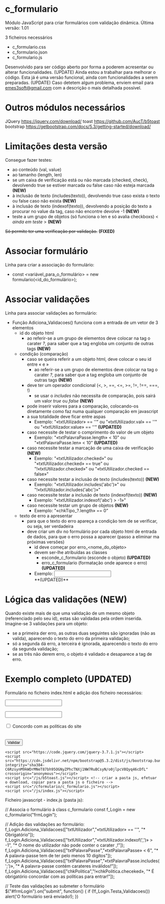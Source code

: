 # c_formulario
Módulo JavaScript para criar formulários com validação dinâmica.
Última versão: 1.01

3 ficheiros necessários
- c_formulario.css
- c_formulario.json
- c_formulario.js

Desenvolvido para ser código aberto por forma a poderem acresentar ou alterar funcionalidades. (UPDATE)
Ainda estou a trabalhar para melhorar o código.
Esta já é uma versão funcional, ainda com funcionalidades a serem preparadas. (UPDATE)
Caso detetem algum problema, enviem email para emes3soft@gmail.com com a descrição o mais detalhada possível.

# Outros módulos necessários

JQuery     https://jquery.com/download/
toast      https://github.com/AucT/b5toast
bootstrap  https://getbootstrap.com/docs/5.3/getting-started/download/

# Limitações desta versão

Consegue fazer testes:
  - ao conteúdo (val, value)
  - ao tamanho (length, len)
  - se um caixa de verificação está ou não marcada (checked, check), devolvendo true se estiver marcada ou false caso não esteja marcada **(NEW)**
  - à inclusão de texto (includes(texto)), devolvendo true caso exista o texto ou false caso não exista **(NEW)**
  - à inclusão de texto (indexof(texto)), devolvendo a posição do texto a procurar no value da tag, caso não encontre devolve -1 **(NEW)**
  - teste a um grupo de objetos (só funciona o len e só avalia checkboxs) < _ainda em teste_ > **(NEW)**

~~Só permite ter uma verificação por validação.~~ **(FIXED)**

# Associar formulário

Linha para criar a associação do formulário:
- const <variável_para_o_formulário> = new formulario(<id_do_formulário>);

# Associar validações

Linha para associar validações ao formulário:
- Função Adiciona_Validacoes() funciona com a entrada de um vetor de 3 elementos
  - id do objeto html
    - ao referir-se a um grupo de elementos deve colocar na tag o carater _?_, para saber que a tag engloba um conjunto de outras tags **(NEW)**
  - condição (comparação)
    - caso se queira referir a um objeto html, deve colocar o seu id entre « e »
      - ao referir-se a um grupo de elementos deve colocar na tag o carater _?_, para saber que a tag engloba um conjunto de outras tags **(NEW)**
    - deve ter um operador condicional (<, >, ==, <=, >=, !=, !==, ===, !)
      - se usar o _includes_ não necessita de comparação, pois sairá um valor _true_ ou _false_ **(NEW)**
    - pode inserir valores para a comparação, colocando-os diretamente como faz numa qualquer comparação em javascript
    - a sua totalidade deve ficar entre aspas
      - Exemplo: "«txtUtilizador» == ''" ou "«txtUtilizador.val» == ''" ou "«txtUtilizador.value» == ''" **(UPDATED)**
    - caso necessite de testar o comprimento do valor de um objeto
      - Exemplo: "«txtPalavraPasse.length» < 10" ou "«txtPalavraPasse.len» < 10" **(UPDATED)**
    - caso necessite testar a marcação de uma caixa de verificação **(NEW)**
      - Exemplo: "«txtUtilizador.checked»" ou "«txtUtilizador.checked» == true" ou "!«txtUtilizador.checked»" ou "«txtUtilizador.checked == false»"
    - caso necessite testar a inclusão de texto (includes(texto)) **(NEW)**
      - Exemplo: "«txtUtilizador.includes('abc')»" ou "!«txtUtilizador.includes('abc')»"
    - caso necessite testar a inclusão de texto (indexof(texto)) **(NEW)**
      - Exemplo: "«txtUtilizador.indexof('abc') > -1»"
    - caso necessite testar um grupo de objetos **(NEW)**
      - Exemplo: "«chkTipo_?.length» == 0"
  - texto de erro a apresentar
    - para que o texto do erro apareça a condição tem de se verificar, ou seja, ser verdadeira
    - deve criar um div no formulário por cada objeto html de entrada de dados, para que o erro possa a aparecer (passo a eliminar ma próximas versões)
      - id deve começar por erro_<nome_do_objeto>
      - devem ser-lhe atribuídas as classes
        - esconde_c_formulario (esconde o objeto) **(UPDATED)**
        - erro_c_formulario (formatação onde aparece o erro) **(UPDATED)**
      - Exemplo:
        <input id="txtUtilizador" type="text" />
        <div class="esconde_c_formulario erro_c_formulario" id="erro_txtUtilizador"></div> **(UPDATED)**

# Lógica das validações (NEW)

Quando existe mais de que uma validação de um mesmo objeto (referenciado pelo seu id), estas são validadas pela ordem inserida.
Imagine-se 3 validações para um objeto:
  - se a primeira der erro, as outras duas seguintes são ignoradas (não as valida), aparecendo o texto do erro da primeira validação;
  - só a segunda dá erro, a terceira é ignorada, aparecendo o texto do erro da segunda validação;
  - se as três não derem erro, o objeto é validado e desaparece a tag de erro.

# Exemplo completo (UPDATED)
Formulário no ficheiro index.html e adição dos ficheiro necessários:

<!DOCTYPE html>
<html lang="pt">
  <head>
    <meta charset="UTF-8">
    <meta name="viewport" content="width=device-width, initial-scale=1.0">
    <link href="https://cdn.jsdelivr.net/npm/bootstrap@5.3.2/dist/css/bootstrap.min.css" rel="stylesheet" integrity="sha384-T3c6CoIi6uLrA9TneNEoa7RxnatzjcDSCmG1MXxSR1GAsXEV/Dwwykc2MPK8M2HN" crossorigin="anonymous">
    <title>Exemplo C_FORMULARIO</title>
  </head>
  
  <body>
    <form id="frmLogin">
      <input id="txtUtilizador" class="form-control" type="text" />
      <div class="esconde_c_formulario erro_c_formulario" id="erro_txtUtilizador"></div>
      <br/>
      <input id="txtPalavraPasse" class="form-control" type="password" />
      <div class="esconde_c_formulario erro_c_formulario" id="erro_txtPalavraPasse"></div>
      <br/>
      <input id="chkPolitica" class="form-check-input" type="checkbox" />
      <label>Concordo com as políticas do site</label>
      <br/>
      <div class="esconde_c_formulario erro_c_formulario" id="erro_chkPolitica"></div>
      <br/>
      <br/>
      <button id="butValidar" type="submit">Validar</button>
    </form>
    
    <script src="https://code.jquery.com/jquery-3.7.1.js"></script>
    <script src="https://cdn.jsdelivr.net/npm/bootstrap@5.3.2/dist/js/bootstrap.bundle.min.js" integrity="sha384-C6RzsynM9kWDrMNeT87bh95OGNyZPhcTNXj1NW7RuBCsyN/o0jlpcV8Qyq46cDfL" crossorigin="anonymous"></script>
    <script src="/js/b5toast.js"></script> <!-- criar a pasta js, efetuar o download, copiar para a pasta js o ficheiro -->
    <script src="/cformulario/c_formulario.js"></script>
    <script src="/js/index.js"></script>
  </body>
</html>

Ficheiro javascript - index.js (pasta js):

// Associa o formulário à class c_formulario
  const f_Login = new c_formulario("frmLogin");

// Adição das validações ao formulário:
  f_Login.Adiciona_Validacoes(["txtUtilizador","«txtUtilizador» == ''", "* Obrigatório"]);
  f_Login.Adiciona_Validacoes(["txtUtilizador","«txtUtilizador.indexof(',')» > -1", "* O nome do utilizador não pode conter o carater ,!"]);
  f_Login.Adiciona_Validacoes(["txtPalavraPasse","«txtPalavraPasse» < 6", "* A palavra-passe tem de ter pelo menos 10 digitos"]);
  f_Login.Adiciona_Validacoes(["txtPalavraPasse","«txtPalavraPasse.includes(';')», "* A palavra-passe contém carateres inválidos!"]);
  f_Login.Adiciona_Validacoes(["chkPolitica","!«chkPolitica.checeked», "* É obrigatório concordar com as políticas para entrar!"]);

// Teste das validações ao submeter o formulário
  $("#frmLogin").on("submit", function() {
    if (!f_Login.Testa_Validacoes())
      alert('O formulário será enviado!);
  })
